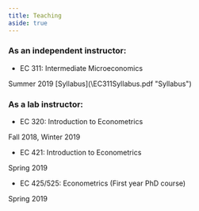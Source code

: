```yaml
---
title: Teaching
aside: true
---
```


### As an independent instructor:
<html>
  <ul>
<li> EC 311: Intermediate Microeconomics </li>
  </ul>
Summer 2019 [Syllabus](\EC311Syllabus.pdf "Syllabus")
  
</html>

### As a lab instructor:
<html>
<ul>
  <li> EC 320: Introduction to Econometrics </li> 
</ul>
Fall 2018, Winter 2019
  <ul>
  <li> EC 421: Introduction to Econometrics </li> 
  </ul>
Spring 2019
  <ul>
  <li> EC 425/525: Econometrics (First year PhD course) </li> 
  </ul>
Spring 2019
 </html>
 
